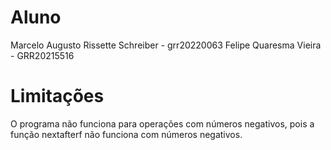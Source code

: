 <!-- #include <stdio.h> /* printf */
#include <math.h>  /* nextafter e INFINITY */
#include <float.h> /* DBL_MIN, DBL_MAX e DBL_EPSILON */
#include <fenv.h>

typedef struct {
  float lower;
  float upper;
} Interval;

float m(float x) {
  return nextafterf(x, DBL_MIN);
}

float M(float x) {
  fesetround(FE_UPWARD);
  return x;
}

Interval interval(float x) {
  Interval r;
  r.lower = m(x);
  r.upper = M(x);
  return r;
}

Interval interval_sum(Interval a, Interval b) {
  Interval result;
  result.lower = m(a.lower + b.lower);
  result.upper = M(a.upper + b.upper);
  return result;
}

Interval interval_sub(Interval a, Interval b) {
  Interval result;

  result.lower = m(a.lower - b.upper);
  result.upper = M(a.upper - b.lower);

  return result;
}

Interval interval_mul(Interval a, Interval b) {
    Interval result;

    double products[4] = {a.lower * b.lower, a.lower * b.upper, a.upper * b.lower, a.upper * b.upper};

    result.lower = m(fmin(fmin(products[0], products[1]), fmin(products[2], products[3])));
    result.upper = M(fmax(fmax(products[0], products[1]), fmax(products[2], products[3])));

    return result;
}

Interval interval_div(Interval a, Interval b) {
    Interval inverse;
    if (b.lower == 0 || b.upper == 0) {
        inverse.lower = -INFINITY;
        inverse.upper = INFINITY;
        return inverse;
    }
    inverse.lower = 1 / b.upper;
    inverse.upper = 1 / b.lower;

    return interval_mul(a, inverse);
}

void print_errors(Interval a) {
  // EA: 3.07200000e+03; ER: 2.79272769e-07; ULPs: 2
  float abs_err = a.upper - a.lower;
  float rel_err = abs_err / a.lower;
  int ulps = rel_err / FLT_EPSILON;
  // check to see if a.upper is one ulp greater than a.lower
  if (a.upper == nextafterf(a.lower, INFINITY)) {
    ulps = 0;
  }
  printf("EA: %1.8e; ER: %1.8e; ULPs: %d\n\n", abs_err, rel_err, ulps);
}

Interval apply_op(Interval a, Interval b, char op) {
  printf("[%1.8e,%1.8e] %c [%1.8e,%1.8e] = \n", a.lower, a.upper, op, b.lower, b.upper);
  Interval res;
  switch (op) {
    case '+':
      res = interval_sum(a, b);
      printf("[%1.8e,%1.8e]\n", res.lower, res.upper);
      print_errors(res);

      return res;
    case '-':
      res = interval_sub(a, b);
      printf("[%1.8e,%1.8e]\n", res.lower, res.upper);
      print_errors(res);

      return res;
    case '*':
      res = interval_mul(a, b);
      printf("[%1.8e,%1.8e]\n", res.lower, res.upper);
      print_errors(res);

      return res;
    case '/':
      res = interval_div(a, b);
      printf("[%1.8e,%1.8e]\n", res.lower, res.upper);
      print_errors(res);

      return res;
    default:
      printf("Operação inválida\n");
      return interval(0);
  }
}

int main(void) {
  // 2.347e-40 * 0.001 + 1.1e+10 - 0.75e-39 / 0.0
  float a, b, c, d, e;
  char op1, op2, op3, op4;

  scanf("%f %c %f %c %f %c %f %c %f", &a, &op1, &b, &op2, &c, &op3, &d, &op4, &e);

  printf("1: \n");
  Interval first = interval(a);
  Interval result = apply_op(first, interval(b), op1);
  printf("2: \n");
  result = apply_op(result, interval(c), op2);
  printf("3: \n");
  result = apply_op(result, interval(d), op3);
  printf("4: \n");
  result = apply_op(result, interval(e), op4);

  return 0;
} -->

<!-- um arquivo LEIAME contendo os nomes dos alunos e limitações do programa (por exemplo, casos que o programa não funciona). -->

# Aluno

Marcelo Augusto Rissette Schreiber - grr20220063
Felipe Quaresma Vieira - GRR20215516

# Limitações

O programa não funciona para operações com números negativos, pois a função nextafterf não funciona com números negativos.
